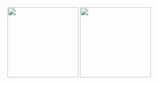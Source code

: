 <picture>
  <img height=160 align="center" src="https://github-readme-stats.vercel.app/api?username=earies&theme=dracula&show_icons=true&include_all_commits=true)" />
</picture>

<picture>
  <img height=160 align="center" src="https://github-readme-streak-stats-eight.vercel.app/?user=earies&theme=dracula&hide_border=false" />
</picture>
